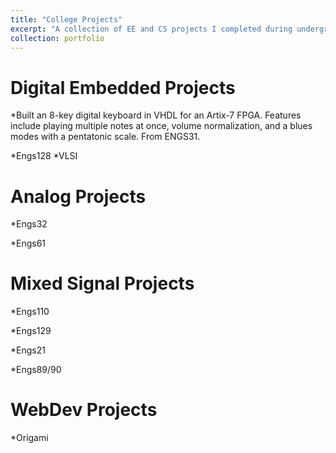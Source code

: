 ```yaml
---
title: "College Projects"
excerpt: "A collection of EE and CS projects I completed during undergrad and grad school<br/><img src='/images/DartmouthLogo.png'> <img src='/images/UMDLogo.png'>"
collection: portfolio
---
```


Digital Embedded Projects
=====
*Built an 8-key digital keyboard in VHDL for an Artix-7 FPGA. Features include playing multiple notes at once, volume normalization, and a blues modes with a pentatonic scale. From ENGS31.

*Engs128
*VLSI

Analog Projects
=====
*Engs32

*Engs61

Mixed Signal Projects
=====
*Engs110

*Engs129

*Engs21

*Engs89/90


WebDev Projects
=====
*Origami





